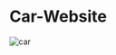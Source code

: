 # Car-Website
![car](https://user-images.githubusercontent.com/81501716/198058276-4bfe630c-0691-44d0-b979-1d2b09916810.jpeg)
